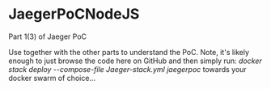 # JaegerPoCNodeJS
Part 1(3) of Jaeger PoC

Use together with the other parts to understand the PoC.
Note, it's likely enough to just browse the code here on GitHub and then simply run:
_docker stack deploy --compose-file Jaeger-stack.yml jaegerpoc_
towards your docker swarm of choice...
